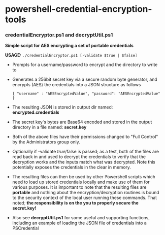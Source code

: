 ﻿# powershell-credential-encryption-tools

### credentialEncryptor.ps1 and decryptUtil.ps1

**Simple script for AES encrypting a set of portable credentials**

**USAGE:** ```./credentialEncryptor.ps1 [-validate $true | $false]```

* Prompts for a username/password to encrypt and the directory to write to

* Generates a 256bit secret key via a secure random byte generator, and encrypts (AES) the credentials into a JSON structure as follows

    ```{ "username" : "AESEncryptedValue", "password": "AESEncryptedValue" }```

* The resulting JSON is stored in output dir named: **encrypted.credentials**

* The secret key's bytes are Base64 encoded and stored in the output directory in a file named: **secret.key**

* Both of the above files have their permissions changed to "Full Control" by the Administrators group only.

* Optionally if -validate $true/$false is passed; as a test, both of the files are read back in and used to decrypt the credentials to verify that the decryption works and the inputs match what was decrypted. Note this potentially exposes the credentials in the clear in memory. 

* The resulting files can then be used by other Powershell scripts which need to load up stored credentials locally and make use of them for various purposes. It is important to note that the resulting files are **portable** and nothing about the encryption/decryption routines is bound to the security context of the local user running these commands. That noted; **the responsibility is on the you to properly secure the secret.key!**

* Also see **decryptUtil.ps1** for some useful and supporting functions, including an example of loading the JSON file of credentials into a PSCredential
